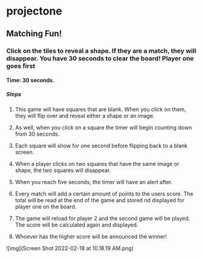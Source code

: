 # projectone

## Matching Fun!


### Click on the tiles to reveal a shape. If they are a match, they will disappear. You have 30 seconds to clear the board! Player one goes first

#### Time: 30 seconds.

##### Steps

1. This game will have squares that are blank. When you click on them, they will flip over and reveal either a shape or an image. 

2. As well, when you click on a square the timer will begin counting down from 30 seconds. 

3. Each square will show for one second before flipping back to a blank screen. 

4. When a player clicks on two squares that have the same image or shape, the two squares will disappear. 

5. When you reach five seconds, the timer will have an alert after. 

6. Every match will add a certain amount of points to the users score. The total will be read at the end of the game and stored nd displayed for player one on the board. 

7. The game will reload for player 2 and the second game will be played. The score will be calculated again and displayed. 

8. Whoever has the higher score will be announced the winner!





![img](Screen Shot 2022-02-18 at 10.18.19 AM.png)




